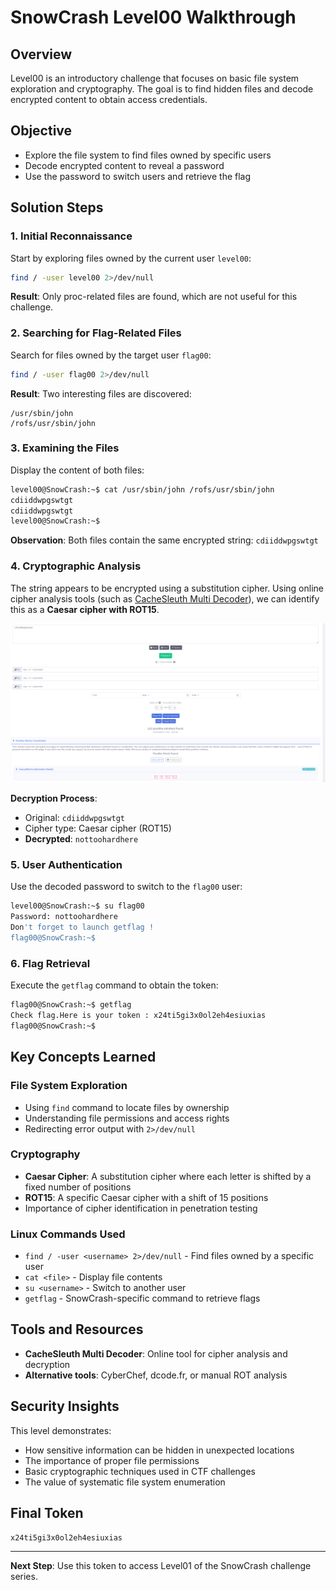 # SnowCrash Level00 Walkthrough

## Overview
Level00 is an introductory challenge that focuses on basic file system exploration and cryptography. The goal is to find hidden files and decode encrypted content to obtain access credentials.

## Objective
- Explore the file system to find files owned by specific users
- Decode encrypted content to reveal a password
- Use the password to switch users and retrieve the flag

## Solution Steps

### 1. Initial Reconnaissance
Start by exploring files owned by the current user `level00`:

```bash
find / -user level00 2>/dev/null
```

**Result**: Only proc-related files are found, which are not useful for this challenge.

### 2. Searching for Flag-Related Files
Search for files owned by the target user `flag00`:

```bash
find / -user flag00 2>/dev/null
```

**Result**: Two interesting files are discovered:
```
/usr/sbin/john
/rofs/usr/sbin/john
```

### 3. Examining the Files
Display the content of both files:

```bash
level00@SnowCrash:~$ cat /usr/sbin/john /rofs/usr/sbin/john
cdiiddwpgswtgt
cdiiddwpgswtgt
level00@SnowCrash:~$ 
```

**Observation**: Both files contain the same encrypted string: `cdiiddwpgswtgt`

### 4. Cryptographic Analysis
The string appears to be encrypted using a substitution cipher. Using online cipher analysis tools (such as [CacheSleuth Multi Decoder](https://www.cachesleuth.com/multidecoder/)), we can identify this as a **Caesar cipher with ROT15**.

![alt text](<Screenshot from 2025-07-12 18-08-20.png>)

**Decryption Process**:
- Original: `cdiiddwpgswtgt`
- Cipher type: Caesar cipher (ROT15)
- **Decrypted**: `nottoohardhere`

### 5. User Authentication
Use the decoded password to switch to the `flag00` user:

```bash
level00@SnowCrash:~$ su flag00
Password: nottoohardhere
Don't forget to launch getflag !
flag00@SnowCrash:~$ 
```

### 6. Flag Retrieval
Execute the `getflag` command to obtain the token:

```bash
flag00@SnowCrash:~$ getflag
Check flag.Here is your token : x24ti5gi3x0ol2eh4esiuxias
flag00@SnowCrash:~$ 
```

## Key Concepts Learned

### File System Exploration
- Using `find` command to locate files by ownership
- Understanding file permissions and access rights
- Redirecting error output with `2>/dev/null`

### Cryptography
- **Caesar Cipher**: A substitution cipher where each letter is shifted by a fixed number of positions
- **ROT15**: A specific Caesar cipher with a shift of 15 positions
- Importance of cipher identification in penetration testing

### Linux Commands Used
- `find / -user <username> 2>/dev/null` - Find files owned by a specific user
- `cat <file>` - Display file contents
- `su <username>` - Switch to another user
- `getflag` - SnowCrash-specific command to retrieve flags

## Tools and Resources
- **CacheSleuth Multi Decoder**: Online tool for cipher analysis and decryption
- **Alternative tools**: CyberChef, dcode.fr, or manual ROT analysis

## Security Insights
This level demonstrates:
- How sensitive information can be hidden in unexpected locations
- The importance of proper file permissions
- Basic cryptographic techniques used in CTF challenges
- The value of systematic file system enumeration

## Final Token
```
x24ti5gi3x0ol2eh4esiuxias
```

---

**Next Step**: Use this token to access Level01 of the SnowCrash challenge series.